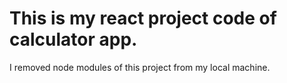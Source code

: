 # This is my react project code of calculator app.
I removed node modules of this project from my local machine.
